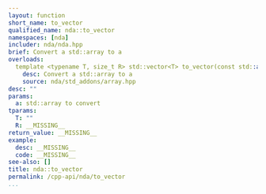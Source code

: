 ```yaml
---
layout: function
short_name: to_vector
qualified_name: nda::to_vector
namespaces: [nda]
includer: nda/nda.hpp
brief: Convert a std::array to a
overloads:
  template <typename T, size_t R> std::vector<T> to_vector(const std::array<T, R> & a):
    desc: Convert a std::array to a
    source: nda/std_addons/array.hpp
desc: ""
params:
  a: std::array to convert
tparams:
  T: ""
  R: __MISSING__
return_value: __MISSING__
example:
  desc: __MISSING__
  code: __MISSING__
see-also: []
title: nda::to_vector
permalink: /cpp-api/nda/to_vector
...
```


